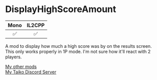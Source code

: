 # DisplayHighScoreAmount
| Mono | IL2CPP |
|:--:|:--:|
|✅|✅|

 A mod to display how much a high score was by on the results screen.\
 This only works properly in 1P mode. I'm not sure how it'll react with 2 players.


[My other mods](https://docs.google.com/spreadsheets/d/1fuAAfK-0Vw74TwxXF5WVy1fh1ADsVzUkDd7dOHc7EdQ)\
[My Taiko Discord Server](https://discord.gg/6Bjf2xP)
